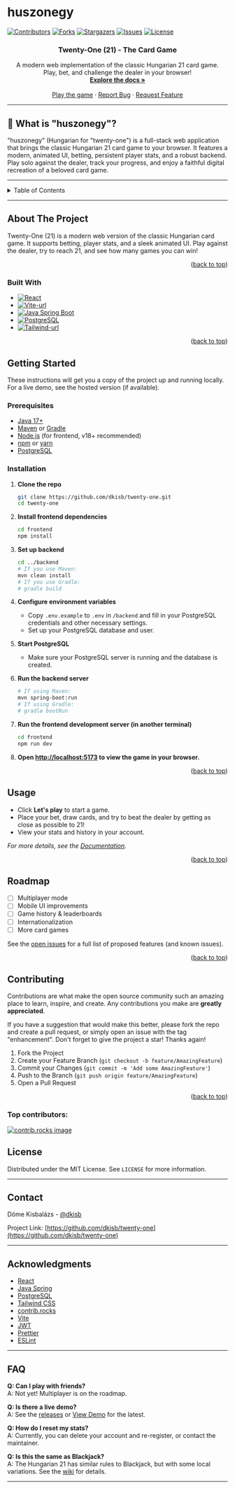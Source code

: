 # huszonegy

<a id="readme-top"></a>

<!-- PROJECT SHIELDS -->

[![Contributors][contributors-shield]][contributors-url]
[![Forks][forks-shield]][forks-url]
[![Stargazers][stars-shield]][stars-url]
[![Issues][issues-shield]][issues-url]
[![License][license-shield]][license-url]

<h3 align="center">Twenty-One (21) - The Card Game</h3>

<p align="center">
  A modern web implementation of the classic Hungarian 21 card game.<br>
  Play, bet, and challenge the dealer in your browser!
  <br />
  <a href="https://github.com/dkisb/twenty-one"><strong>Explore the docs »</strong></a>
  <br />
  <br />
  <a href="https://twenty-one-frontend.vercel.app/">Play the game</a>
  &middot;
  <a href="https://github.com/dkisb/twenty-one/issues/new?labels=bug&template=bug-report---.md">Report Bug</a>
  &middot;
  <a href="https://github.com/dkisb/twenty-one/issues/new?labels=enhancement&template=feature-request---.md">Request Feature</a>
</p>

---

## 🎲 What is "huszonegy"?

"huszonegy" (Hungarian for "twenty-one") is a full-stack web application that brings the classic Hungarian 21 card game to your browser. It features a modern, animated UI, betting, persistent player stats, and a robust backend. Play solo against the dealer, track your progress, and enjoy a faithful digital recreation of a beloved card game.

---

<details>
  <summary>Table of Contents</summary>
  <ol>
    <li>
      <a href="#about-the-project">About The Project</a>
      <ul>
        <li><a href="#features">Features</a></li>
        <li><a href="#built-with">Built With</a></li>
      </ul>
    </li>
    <li>
      <a href="#getting-started">Getting Started</a>
      <ul>
        <li><a href="#prerequisites">Prerequisites</a></li>
        <li><a href="#installation">Installation</a></li>
        <li><a href="#configuration">Configuration</a></li>
      </ul>
    </li>
    <li><a href="#usage">Usage</a></li>
    <li><a href="#game-rules">Game Rules</a></li>
    <li><a href="#roadmap">Roadmap</a></li>
    <li><a href="#contributing">Contributing</a></li>
    <li><a href="#license">License</a></li>
    <li><a href="#contact">Contact</a></li>
    <li><a href="#acknowledgments">Acknowledgments</a></li>
    <li><a href="#faq">FAQ</a></li>
  </ol>
</details>

---

## About The Project


Twenty-One (21) is a modern web version of the classic Hungarian card game. It supports betting, player stats, and a sleek animated UI. Play against the dealer, try to reach 21, and see how many games you can win!

<p align="right">(<a href="#readme-top">back to top</a>)</p>

### Built With

- [![React][React.js]][React-url]
- [![Vite-url][Vite.js]][Vite-url]
- [![Java Spring Boot][Spring]][Spring-url]
- [![PostgreSQL][PostgreSQL]][Postgres-url]
- [![Tailwind-url][Tailwind.js]][Tailwind-url]

<p align="right">(<a href="#readme-top">back to top</a>)</p>

<!-- GETTING STARTED -->

## Getting Started

These instructions will get you a copy of the project up and running locally. For a live demo, see the hosted version (if available).

### Prerequisites

- [Java 17+](https://adoptopenjdk.net/)
- [Maven](https://maven.apache.org/) or [Gradle](https://gradle.org/)
- [Node.js](https://nodejs.org/) (for frontend, v18+ recommended)
- [npm](https://www.npmjs.com/) or [yarn](https://yarnpkg.com/)
- [PostgreSQL](https://www.postgresql.org/)

### Installation

1. **Clone the repo**
   ```sh
   git clone https://github.com/dkisb/twenty-one.git
   cd twenty-one
   ```
2. **Install frontend dependencies**
   ```sh
   cd frontend
   npm install
   ```
3. **Set up backend**
   ```sh
   cd ../backend
   # If you use Maven:
   mvn clean install
   # If you use Gradle:
   # gradle build
   ```
4. **Configure environment variables**

   - Copy `.env.example` to `.env` in `/backend` and fill in your PostgreSQL credentials and other necessary settings.
   - Set up your PostgreSQL database and user.

5. **Start PostgreSQL**

   - Make sure your PostgreSQL server is running and the database is created.

6. **Run the backend server**
   ```sh
   # If using Maven:
   mvn spring-boot:run
   # If using Gradle:
   # gradle bootRun
   ```
7. **Run the frontend development server (in another terminal)**
   ```sh
   cd frontend
   npm run dev
   ```
8. **Open [http://localhost:5173](http://localhost:5173) to view the game in your browser.**

<p align="right">(<a href="#readme-top">back to top</a>)</p>

<!-- USAGE EXAMPLES -->

## Usage

- Click **Let's play** to start a game.
- Place your bet, draw cards, and try to beat the dealer by getting as close as possible to 21!
- View your stats and history in your account.

_For more details, see the [Documentation](https://github.com/dkisb/twenty-one/wiki)._

<p align="right">(<a href="#readme-top">back to top</a>)</p>

<!-- ROADMAP -->

## Roadmap

- [ ] Multiplayer mode
- [ ] Mobile UI improvements
- [ ] Game history & leaderboards
- [ ] Internationalization
- [ ] More card games

See the [open issues](https://github.com/dkisb/twenty-one/issues) for a full list of proposed features (and known issues).

<p align="right">(<a href="#readme-top">back to top</a>)</p>

<!-- CONTRIBUTING -->

## Contributing

Contributions are what make the open source community such an amazing place to learn, inspire, and create. Any contributions you make are **greatly appreciated**.

If you have a suggestion that would make this better, please fork the repo and create a pull request, or simply open an issue with the tag "enhancement".
Don't forget to give the project a star! Thanks again!

1. Fork the Project
2. Create your Feature Branch (`git checkout -b feature/AmazingFeature`)
3. Commit your Changes (`git commit -m 'Add some AmazingFeature'`)
4. Push to the Branch (`git push origin feature/AmazingFeature`)
5. Open a Pull Request

<p align="right">(<a href="#readme-top">back to top</a>)</p>

### Top contributors:

<a href="https://github.com/dkisb/twenty-one/graphs/contributors">
  <img src="https://contrib.rocks/image?repo=dkisb/twenty-one" alt="contrib.rocks image" />
</a>

<!-- LICENSE -->

## License

Distributed under the MIT License. See `LICENSE` for more information.

---

## Contact

Döme Kisbalázs - [@dkisb](https://github.com/dkisb)

Project Link: [https://github.com/dkisb/twenty-one](https://github.com/dkisb/twenty-one)

---

## Acknowledgments

- [React](https://reactjs.org/)
- [Java Spring](https://spring.io/)
- [PostgreSQL](https://www.postgresql.org/)
- [Tailwind CSS](https://tailwindcss.com/)
- [contrib.rocks](https://contrib.rocks)
- [Vite](https://vitejs.dev/)
- [JWT](https://jwt.io/)
- [Prettier](https://prettier.io/)
- [ESLint](https://eslint.org/)

---

## FAQ

**Q: Can I play with friends?**  
A: Not yet! Multiplayer is on the roadmap.

**Q: Is there a live demo?**  
A: See the [releases](https://github.com/dkisb/twenty-one/releases) or [View Demo](https://github.com/dkisb/twenty-one) for the latest.

**Q: How do I reset my stats?**  
A: Currently, you can delete your account and re-register, or contact the maintainer.

**Q: Is this the same as Blackjack?**  
A: The Hungarian 21 has similar rules to Blackjack, but with some local variations. See the [wiki](https://github.com/dkisb/twenty-one/wiki/Game-Rules) for details.

---

<!-- MARKDOWN LINKS & IMAGES -->

[contributors-shield]: https://img.shields.io/github/contributors/dkisb/twenty-one.svg?style=for-the-badge
[contributors-url]: https://github.com/dkisb/twenty-one/graphs/contributors
[forks-shield]: https://img.shields.io/github/forks/dkisb/twenty-one.svg?style=for-the-badge
[forks-url]: https://github.com/dkisb/twenty-one/network/members
[stars-shield]: https://img.shields.io/github/stars/dkisb/twenty-one.svg?style=for-the-badge
[stars-url]: https://github.com/dkisb/twenty-one/stargazers
[issues-shield]: https://img.shields.io/github/issues/dkisb/twenty-one.svg?style=for-the-badge
[issues-url]: https://github.com/dkisb/twenty-one/issues
[license-shield]: https://img.shields.io/github/license/dkisb/twenty-one.svg?style=for-the-badge
[license-url]: https://github.com/dkisb/twenty-one/blob/main/LICENSE
[product-screenshot]: public/screenshot.png
[React.js]: https://img.shields.io/badge/React-20232A?style=for-the-badge&logo=react&logoColor=61DAFB
[React-url]: https://react.dev/
[Vite.js]: https://img.shields.io/badge/Vite-646CFF?style=for-the-badge&logo=vite&logoColor=FFD62E
[Vite-url]: https://vitejs.dev/
[Spring]: https://img.shields.io/badge/Spring%20Boot-6DB33F?style=for-the-badge&logo=springboot&logoColor=white
[Spring-url]: https://spring.io/projects/spring-boot
[PostgreSQL]: https://img.shields.io/badge/PostgreSQL-4169E1?style=for-the-badge&logo=postgresql&logoColor=white
[Postgres-url]: https://www.postgresql.org/
[Tailwind.js]: https://img.shields.io/badge/Tailwind_CSS-38BDF8?style=for-the-badge&logo=tailwindcss&logoColor=white
[Tailwind-url]: https://tailwindcss.com/
